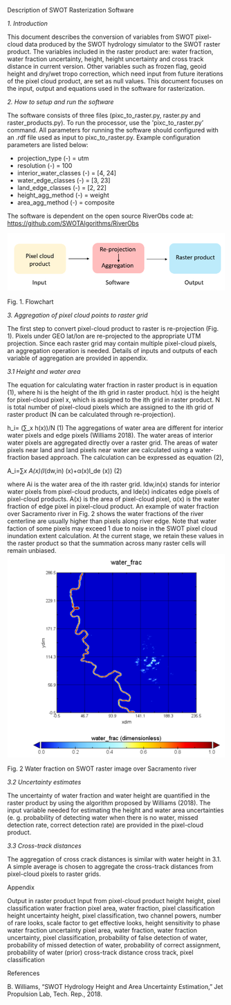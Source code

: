  Description of SWOT Rasterization Software

_1. Introduction_

This document describes the conversion of variables from SWOT pixel-cloud data produced by the SWOT hydrology simulator to the SWOT raster product. The variables included in the raster product are: water fraction, water fraction uncertainty, height, height uncertainty and cross track distance in current version. Other variables such as frozen flag, geoid height and dry/wet tropo correction, which need input from future iterations of the pixel cloud product, are set as null values. This document focuses on the input, output and equations used in the software for rasterization.

_2. How to setup and run the software_

The software consists of three files (pixc_to_raster.py, raster.py and raster_products.py). To run the processor, use the 'pixc_to_raster.py’ command. All parameters for running the software should configured with an .rdf file used as input to pixc_to_raster.py. Example configuration parameters are listed below: 

 - projection_type           (-) = utm
 - resolution                (-) = 100
 - interior_water_classes    (-) = [4, 24]
 - water_edge_classes        (-) = [3, 23]
 - land_edge_classes         (-) = [2, 22]
 - height_agg_method         (-) = weight
 - area_agg_method           (-) = composite

The software is dependent on the open source RiverObs code at: https://github.com/SWOTAlgorithms/RiverObs

![alt text](img/Fig1.png)

Fig. 1. Flowchart


_3. Aggregation of pixel cloud points to raster grid_

The first step to convert pixel-cloud product to raster is re-projection (Fig. 1). Pixels under GEO lat/lon are re-projected to the appropriate UTM projection. Since each raster grid may contain multiple pixel-cloud pixels, an aggregation operation is needed. Details of inputs and outputs of each variable of aggregation are provided in appendix.

_3.1 Height and water area_

The equation for calculating water fraction in raster product is in equation (1), where hi is the height of the ith grid in raster product. h(x) is the height for pixel-cloud pixel x, which is assigned to the ith grid in raster product. N is total number of pixel-cloud pixels which are assigned to the ith grid of raster product (N can be calculated through re-projection).

h_i=  (∑_x h(x))/N
	(1)
The aggregations of water area are different for interior water pixels and edge pixels (Williams 2018). The water areas of interior water pixels are aggregated directly over a raster grid. The areas of water pixels near land and land pixels near water are calculated using a water-fraction based approach. The calculation can be expressed as equation (2),

A_i=∑_x A(x)(I_(dw,in) (x)+α(x)I_de (x))
	(2)

where Ai is the water area of the ith raster grid. Idw,in(x) stands for interior water pixels from pixel-cloud products, and Ide(x) indicates edge pixels of pixel-cloud products. A(x) is the area of pixel-cloud pixel, α(x) is the water fraction of edge pixel in pixel-cloud product. An example of water fraction over Sacramento river in Fig. 2 shows the water fractions of the river centerline are usually higher than pixels along river edge. Note that water faction of some pixels may exceed 1 due to noise in the SWOT pixel cloud inundation extent calculation. At the current stage, we retain these values in the raster product so that the summation across many raster cells will remain unbiased.
![alt text](img/Fig2.png)

Fig. 2 Water fraction on SWOT raster image over Sacramento river

_3.2 Uncertainty estimates_

The uncertainty of water fraction and water height are quantified in the raster product by using the algorithm proposed by Williams (2018). The input variable needed for estimating the height and water area uncertainties (e. g. probability of detecting water when there is no water, missed detection rate, correct detection rate) are provided in the pixel-cloud product.

_3.3 Cross-track distances_

The aggregation of cross crack distances is similar with water height in 3.1. A simple average is chosen to aggregate the cross-track distances from pixel-cloud pixels to raster grids.

Appendix  

Output in raster product	Input from pixel-cloud product
height 	height, pixel classification
water fraction	pixel area, water fraction, pixel classification
height uncertainty	height, pixel classification, two channel powers, number of rare looks, scale factor to get effective looks, height sensitivity to phase
water fraction uncertainty	pixel area, water fraction, water fraction uncertainty, pixel classification, probability of false detection of water, probability of missed detection of water, probability of correct assignment, probability of water (prior)
cross-track distance	cross track, pixel classification

References

B. Williams, “SWOT Hydrology Height and Area Uncertainty Estimation,” Jet Propulsion Lab, Tech. Rep., 2018.
